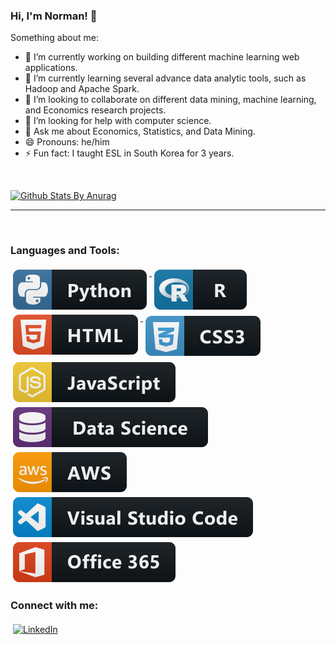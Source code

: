 ### Hi, I'm Norman! 👋

Something about me:

- 🔭 I’m currently working on building different machine learning web applications.
- 🌱 I’m currently learning several advance data analytic tools, such as Hadoop and Apache Spark.
- 👯 I’m looking to collaborate on different data mining, machine learning, and Economics research projects.
- 🤔 I’m looking for help with computer science.
- 💬 Ask me about Economics, Statistics, and Data Mining.
- 😄 Pronouns: he/him
- ⚡ Fun fact: I taught ESL in South Korea for 3 years.

<br />

[![Github Stats By Anurag](https://github-readme-stats.vercel.app/api?username=NormanLo4319&show_icons=true&title_color=fff&icon_color=79ff97&text_color=9f9f9f&bg_color=151515)](https://github.com/NormanLo4319/github-readme-stats)

*************

<br />

### Languages and Tools:

<p align="left">

<!-- For more icons please follow  https://github.com/MikeCodesDotNET/ColoredBadges -->
  <a href="#">
    <img src="https://raw.githubusercontent.com/8bithemant/8bithemant/master/svg/dev/languages/python.svg" alt="python" style="vertical-align:top; margin:4px">
  </a>
  
  <a href="#">
    <img src="https://raw.githubusercontent.com/MikeCodesDotNET/ColoredBadges/master/svg/dev/languages/r.svg" alt="r" style="vertical-align:top; margin:4px">
  </a>
  
  <a href="#">
    <img src="https://raw.githubusercontent.com/8bithemant/8bithemant/master/svg/dev/languages/html.svg" alt="html" style="vertical-align:top; margin:4px">
  </a>
  
  <a href="#">
    <img src="https://raw.githubusercontent.com/MikeCodesDotNET/ColoredBadges/master/svg/dev/languages/css3.svg" alt="css3" style="vertical-align:top; margin:6px 4px">
  </a>
  
  <a href="#">
    <img src="https://raw.githubusercontent.com/8bithemant/8bithemant/master/svg/dev/languages/js.svg" alt="js" style="vertical-align:top; margin:4px">
  </a>
  
  <a href="#">
    <img src="https://raw.githubusercontent.com/8bithemant/8bithemant/master/svg/dev/misc/datascience.svg" alt="datascience" style="vertical-align:top; margin:4px">
  </a>
  
  <a href="#">
    <img src="https://raw.githubusercontent.com/8bithemant/8bithemant/master/svg/dev/services/aws.svg" alt="aws" style="vertical-align:top; margin:4px">
  </a>
  
  <a href="#">
    <img src="https://raw.githubusercontent.com/8bithemant/8bithemant/master/svg/dev/tools/visualstudio_code.svg" alt="vscode" style="vertical-align:top; margin:4px">
  </a>
  
  <a href="#">
    <img src="https://raw.githubusercontent.com/MikeCodesDotNET/ColoredBadges/master/svg/dev/services/office_365.svg" alt="office 365" style="vertical-align:top; margin:4px">
  </a>

</p>

### Connect with me:

<p align="left">

  <a href="https://www.linkedin.com/in/norman-data-economist/">
    <img src="https://raw.githubusercontent.com/MikeCodesDotNET/MikeCodesDotNET/a8abbf37441f3253f74ea255a47f289208d7568c/Resources/linkedIn.svg" alt="LinkedIn" style="vertical-align:top; margin:4px">
  </a>

</p>
